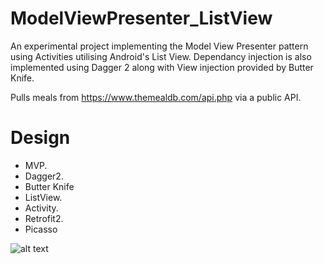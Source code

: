 # ModelViewPresenter_ListView

An experimental project implementing the Model View Presenter pattern using Activities utilising Android's List View. Dependancy injection is also implemented using Dagger 2 along with View injection provided by Butter Knife.

Pulls meals from https://www.themealdb.com/api.php via a public API.

# Design
* MVP.
* Dagger2.
* Butter Knife
* ListView.
* Activity.
* Retrofit2.
* Picasso

![alt text](http://oliverbcurtis.co.uk/images/ModelViewPresenter_ListView/MVP_ListView.png)


